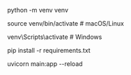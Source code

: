 python -m venv venv

source venv/bin/activate  # macOS/Linux

venv\Scripts\activate     # Windows

pip install -r requirements.txt

uvicorn main:app --reload
